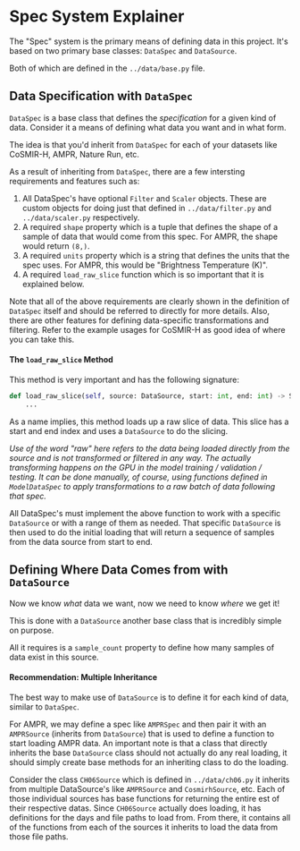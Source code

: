 # Spec System Explainer
The "Spec" system is the primary means of defining data in this project.
It's based on two primary base classes: `DataSpec` and `DataSource`.

Both of which are defined in the `../data/base.py` file.

## Data Specification with `DataSpec`
`DataSpec` is a base class that defines the *specification* for a given kind of data. Consider it a means of defining what data you want and in what form.

The idea is that you'd inherit from `DataSpec` for each of your datasets like CoSMIR-H, AMPR, Nature Run, etc.

As a result of inheriting from `DataSpec`, there are a few intersting requirements and features such as:
1. All DataSpec's have optional `Filter` and `Scaler` objects. These are custom objects for doing just that defined in `../data/filter.py` and `../data/scaler.py` respectively.
2. A required `shape` property which is a tuple that defines the shape of a sample of data that would come from this spec. For AMPR, the shape would return `(8,)`.
3. A required `units` property which is a string that defines the units that the spec uses. For AMPR, this would be "Brightness Temperature (K)".
4. A required `load_raw_slice` function which is so important that it is explained below.

Note that all of the above requirements are clearly shown in the definition of `DataSpec` itself and should be referred to directly for more details. Also, there are other features for defining data-specific transformations and filtering. Refer to the example usages for CoSMIR-H as good idea of where you can take this.

#### The `load_raw_slice` Method
This method is very important and has the following signature:
```py
def load_raw_slice(self, source: DataSource, start: int, end: int) -> Sequence:
    ...
```
As a name implies, this method loads up a raw slice of data. This slice has a start and end index and uses a `DataSource` to do the slicing.

*Use of the word "raw" here refers to the data being loaded directly from the source and is not transformed or filtered in any way. The actually transforming happens on the GPU in the model training / validation / testing. It can be done manually, of course, using functions defined in `ModelDataSpec` to apply transformations to a raw batch of data following that spec.*

All DataSpec's must implement the above function to work with a specific `DataSource` or with a range of them as needed. That specific `DataSource` is then used to do the initial loading that will return a sequence of samples from the data source from start to end.

## Defining Where Data Comes from with `DataSource`
Now we know *what* data we want, now we need to know *where* we get it!

This is done with a `DataSource` another base class that is incredibly simple on purpose.

All it requires is a `sample_count` property to define how many samples of data exist in this source.

#### Recommendation: Multiple Inheritance
The best way to make use of `DataSource` is to define it for each kind of data, similar to `DataSpec`.

For AMPR, we may define a spec like `AMPRSpec` and then pair it with an `AMPRSource` (inherits from `DataSource`) that is used to define a function to start loading AMPR data. An important note is that a class that directly inherits the base `DataSource` class should not actually do any real loading, it should simply create base methods for an inheriting class to do the loading.

Consider the class `CH06Source` which is defined in `../data/ch06.py` it inherits from multiple DataSource's like `AMPRSource` and `CosmirhSource`, etc. Each of those individual sources has base functions for returning the entire est of their respective datas. Since `CH06Source` actually does loading, it has definitions for the days and file paths to load from. From there, it contains all of the functions from each of the sources it inherits to load the data from those file paths.